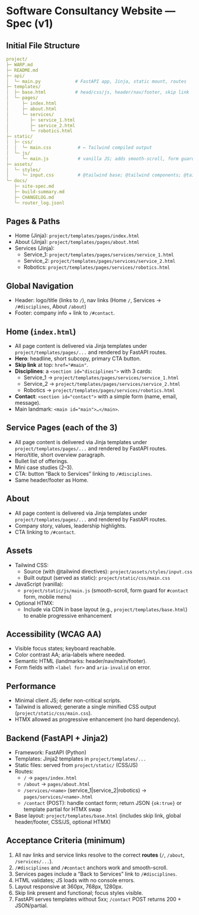 # Software Consultancy Website — Spec (v1)

## Initial File Structure
```yaml
project/
├─ WARP.md
├─ README.md
├─ api/
│  └─ main.py             # FastAPI app, Jinja, static mount, routes
├─ templates/
│  ├─ base.html           # head/css/js, header/nav/footer, skip link
│  └─ pages/
│     ├─ index.html
│     ├─ about.html
│     └─ services/
│        ├─ service_1.html
│        ├─ service_2.html
│        └─ robotics.html
├─ static/
│  ├─ css/
│  │  └─ main.css          # ← Tailwind compiled output
│  └─ js/
│     └─ main.js           # vanilla JS; adds smooth-scroll, form guard, menu
├─ assets/
│  └─ styles/
│     └─ input.css         # @tailwind base; @tailwind components; @tailwind utilities
└─ docs/
   ├─ site-spec.md
   ├─ build-summary.md
   ├─ CHANGELOG.md
   └─ router_log.jsonl
```


## Pages & Paths
- Home (Jinja): `project/templates/pages/index.html`
- About (Jinja): `project/templates/pages/about.html`
- Services (Jinja):
  - Service_1: `project/templates/pages/services/service_1.html`
  - Service_2: `project/templates/pages/services/service_2.html`
  - Robotics: `project/templates/pages/services/robotics.html`

## Global Navigation
- Header: logo/title (links to `/`), nav links (Home `/`, Services → `/#disciplines`, About `/about`)
- Footer: company info + link to `/#contact`.


## Home (`index.html`)
- All page content is delivered via Jinja templates under `project/templates/pages/...` and rendered by FastAPI routes.
- **Hero**: headline, short subcopy, primary CTA button.
- **Skip link** at top: `href="#main"`.
- **Disciplines**: a `<section id="disciplines">` with 3 cards:
  - Service_1 → `project/templates/pages/services/service_1.html`
  - Service_2 → `project/templates/pages/services/service_2.html`
  - Robotics → `project/templates/pages/services/robotics.html`
- **Contact**: `<section id="contact">` with a simple form (name, email, message).
- Main landmark: `<main id="main">…</main>`.

## Service Pages (each of the 3)
- All page content is delivered via Jinja templates under `project/templates/pages/...` and rendered by FastAPI routes.
- Hero/title, short overview paragraph.
- Bullet list of offerings.
- Mini case studies (2–3).
- CTA: button “Back to Services” linking to `/#disciplines`.
- Same header/footer as Home.

## About
- All page content is delivered via Jinja templates under `project/templates/pages/...` and rendered by FastAPI routes.
- Company story, values, leadership highlights.
- CTA linking to `/#contact`.

## Assets
- Tailwind CSS:
  - Source (with @tailwind directives): `project/assets/styles/input.css`
  - Built output (served as static):     `project/static/css/main.css`
- JavaScript (vanilla):
  - `project/static/js/main.js` (smooth-scroll, form guard for `#contact` form, mobile menu)
- Optional HTMX:
  - Include via CDN in base layout (e.g., `project/templates/base.html`) to enable progressive enhancement


## Accessibility (WCAG AA)
- Visible focus states; keyboard reachable.
- Color contrast AA; aria-labels where needed.
- Semantic HTML (landmarks: header/nav/main/footer).
- Form fields with `<label for>` and `aria-invalid` on error.

## Performance
- Minimal client JS; defer non-critical scripts.
- Tailwind is allowed; generate a single minified CSS output (`project/static/css/main.css`).
- HTMX allowed as progressive enhancement (no hard dependency).

## Backend (FastAPI + Jinja2)
- Framework: FastAPI (Python)
- Templates: Jinja2 templates in `project/templates/...`
- Static files: served from `project/static/` (CSS/JS)
- Routes:
  - `/` → `pages/index.html`
  - `/about` → `pages/about.html`
  - `/services/<name>` (service_1|service_2|robotics) → `pages/services/<name>.html`
  - `/contact` (POST): handle contact form; return JSON `{ok:true}` or template partial for HTMX swap
- Base layout: `project/templates/base.html` (includes skip link, global header/footer, CSS/JS, optional HTMX)


## Acceptance Criteria (minimum)
1. All nav links and service links resolve to the correct **routes** (`/`, `/about`, `/services/...`).
2. `/#disciplines` and `/#contact` anchors work and smooth-scroll.
3. Services pages include a “Back to Services” link to `/#disciplines`.
4. HTML validates; JS loads with no console errors.
5. Layout responsive at 360px, 768px, 1280px.
6. Skip link present and functional; focus styles visible.
7. FastAPI serves templates without 5xx; `/contact` POST returns 200 + JSON/partial.

